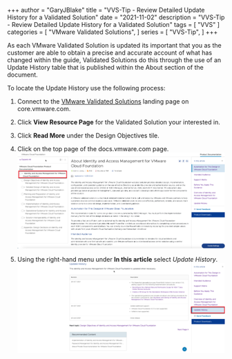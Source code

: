 +++
author = "GaryJBlake"
title = "VVS-Tip - Review Detailed Update History for a Validated Solution"
date = "2021-11-02"
description = "VVS-Tip - Review Detailed Update History for a Validated Solution"
tags = [
    "VVS"
]
categories = [
    "VMware Validated Solutions",
]
series = [
    "VVS-Tip",
]
+++

As each VMware Validated Solution is updated its important that you as the customer are able to obtain a precise and accurate account of what has changed within the guide, Validated Solutions do this through the use of an Update History table that is published within the About section of the document.

To locate the Update History use the following process:

1. Connect to the [VMware Validated Solutions](https://core.vmware.com/vmware-validated-solutions) landing page on core.vmware.com.

2. Click **View Resource Page** for the Validated Solution your interested in.

3. Click **Read More** under the Design Objectives tile.

4. Click on the top page of the docs.vmware.com page.
![](/archive/2021/vvs-tip-03-image01.png)

5. Using the right-hand menu under **In this article** select *Update History*.
![](/archive/2021/vvs-tip-03-image02.png)